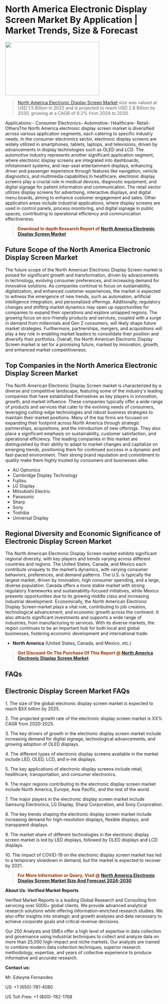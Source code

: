 <p><h1>North America Electronic Display Screen Market By Application | Market Trends, Size & Forecast</h1><p><img class="aligncenter size-medium wp-image-105565" src="https://ffe5etoiles.com/wp-content/uploads/2025/01/MST7-300x171.png" alt="" width="300" height="171" /></p><blockquote><p><a href="https://www.verifiedmarketreports.com/download-sample/?rid=541726&utm_source=Github-NA&utm_medium=379" target="_blank">North America Electronic Display Screen Market</a> size was valued at USD 1.5 Billion in 2022 and is projected to reach USD 2.8 Billion by 2030, growing at a CAGR of 8.2% from 2024 to 2030.</p></blockquote>Applications:- Consumer Electronics- Automotive- Healthcare- Retail- OthersThe North America electronic display screen market is diversified across various application segments, each catering to specific industry needs. In the consumer electronics sector, electronic display screens are widely utilized in smartphones, tablets, laptops, and televisions, driven by advancements in display technologies such as OLED and LCD. The automotive industry represents another significant application segment, where electronic display screens are integrated into dashboards, infotainment systems, and rear-seat entertainment displays, enhancing driver and passenger experience through features like navigation, vehicle diagnostics, and multimedia capabilities.In healthcare, electronic display screens play a crucial role in medical devices, diagnostic equipment, and digital signage for patient information and communication. The retail sector utilizes display screens for advertising, interactive displays, and digital menu boards, aiming to enhance customer engagement and sales. Other application areas include industrial applications, where display screens are used in control panels, process monitoring, and digital signage in public spaces, contributing to operational efficiency and communication effectiveness.</p><blockquote><p><span style="color: #993300;"><strong>Download In depth Research Report of <a href="https://www.verifiedmarketreports.com/download-sample/?rid=541726&utm_source=Github-NA&utm_medium=379">North America Electronic Display Screen Market</a></strong></span></p></blockquote><h2>Future Scope of the North America Electronic Display Screen Market</h2><p>The future scope of the North American Electronic Display Screen market is poised for significant growth and transformation, driven by advancements in technology, evolving consumer preferences, and increasing demand for innovative solutions. As companies continue to focus on sustainability, digitalization, and enhanced customer experiences, the market is expected to witness the emergence of new trends, such as automation, artificial intelligence integration, and personalized offerings. Additionally, regulatory changes and shifting market dynamics may open up opportunities for companies to expand their operations and explore untapped regions. The growing focus on eco-friendly products and services, coupled with a surge in demand from millennials and Gen Z consumers, will likely shape future market strategies. Furthermore, partnerships, mergers, and acquisitions will play a key role in enabling market leaders to consolidate their position and diversify their portfolios. Overall, the North American Electronic Display Screen market is set for a promising future, marked by innovation, growth, and enhanced market competitiveness.</p><h2>Top Companies in the North America Electronic Display Screen Market</h2><p>The North American Electronic Display Screen market is characterized by a diverse and competitive landscape, featuring some of the industry's leading companies that have established themselves as key players in innovation, growth, and market influence. These companies typically offer a wide range of products and services that cater to the evolving needs of consumers, leveraging cutting-edge technologies and robust business strategies to maintain their market positions. Many of the top firms are focused on expanding their footprint across North America through strategic partnerships, acquisitions, and the introduction of new offerings. They also place a significant emphasis on sustainability, customer satisfaction, and operational efficiency. The leading companies in this market are distinguished by their ability to adapt to market changes and capitalize on emerging trends, positioning them for continued success in a dynamic and fast-paced environment. Their strong brand reputation and commitment to quality make them highly trusted by consumers and businesses alike.</p><p><ul><li>AU Optronics </li><li> Cambridge Display Technology </li><li> Fujitsu </li><li> LG Display </li><li> Mitsubishi Electric </li><li> Panasonic </li><li> Sharp </li><li> Sony </li><li> Toshiba </li><li> Universal Display</li></ul></p><h2>Regional Diversity and Economic Significance of Electronic Display Screen Market</h2><p>The North American Electronic Display Screen market exhibits significant regional diversity, with key players and trends varying across different countries and regions. The United States, Canada, and Mexico each contribute uniquely to the market’s dynamics, with varying consumer behaviors, preferences, and demand patterns. The U.S. is typically the largest market, driven by innovation, high consumer spending, and a large, diverse population. Canada offers a more stable market with strong regulatory frameworks and sustainability-focused initiatives, while Mexico presents opportunities due to its growing middle class and increasing industrial development. Economically, the North American Electronic Display Screen market plays a vital role, contributing to job creation, technological advancement, and economic growth across the continent. It also attracts significant investments and supports a wide range of industries, from manufacturing to services. With its diverse markets, the region continues to be an important hub for both local and global businesses, fostering economic development and international trade.</p><ul> <li><strong>North America</strong> (United States, Canada, and Mexico, etc.)</li></ul><blockquote><p><span style="color: #993300;"><strong>Get Discount On The Purchase Of This Report @ <a href="https://www.verifiedmarketreports.com/ask-for-discount/?rid=541726&utm_source=Github-NA&utm_medium=379">North America Electronic Display Screen Market</a></strong></span></p></blockquote><h2>FAQs</h2><p> <h2>Electronic Display Screen Market FAQs</h1> <p>1. The size of the global electronic display screen market is expected to reach $XX billion by 2025.</p> <p>2. The projected growth rate of the electronic display screen market is XX% CAGR from 2020-2025.</p> <p>3. The key drivers of growth in the electronic display screen market include increasing demand for digital signage, technological advancements, and growing adoption of OLED displays.</p> <p>4. The different types of electronic display screens available in the market include LED, OLED, LCD, and e-ink displays.</p> <p>5. The key applications of electronic display screens include retail, healthcare, transportation, and consumer electronics.</p> <p>6. The major regions contributing to the electronic display screen market include North America, Europe, Asia Pacific, and the rest of the world.</p> <p>7. The major players in the electronic display screen market include Samsung Electronics, LG Display, Sharp Corporation, and Sony Corporation.</p> <p>8. The key trends shaping the electronic display screen market include increasing demand for high-resolution displays, flexible displays, and transparent displays.</p> <p>9. The market share of different technologies in the electronic display screen market is led by LED displays, followed by OLED displays and LCD displays.</p> <p>10. The impact of COVID-19 on the electronic display screen market has led to a temporary slowdown in demand, but the market is expected to recover by 2021.</p> <!-- and so on for the rest of the FAQs --></body></html></p><blockquote><p><span style="color: #993300;"><strong>For More Information or Query, Visit @ <a href="https://www.verifiedmarketreports.com/product/electronic-display-screen-market-size-and-forecast/">North America Electronic Display Screen Market Size And Forecast 2024-2030</a></strong></span></p></blockquote><p><strong>About Us: Verified Market Reports</strong></p><p>Verified Market Reports is a leading Global Research and Consulting firm servicing over 5000+ global clients. We provide advanced analytical research solutions while offering information-enriched research studies. We also offer insights into strategic and growth analyses and data necessary to achieve corporate goals and critical revenue decisions.</p><p>Our 250 Analysts and SMEs offer a high level of expertise in data collection and governance using industrial techniques to collect and analyze data on more than 25,000 high-impact and niche markets. Our analysts are trained to combine modern data collection techniques, superior research methodology, expertise, and years of collective experience to produce informative and accurate research.</p><p><strong>Contact us:</strong></p><p>Mr. Edwyne Fernandes</p><p>US: +1 (650)-781-4080</p><p>US Toll-Free: +1 (800)-782-1768</p>
